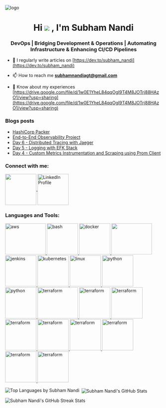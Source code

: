 ![logo](https://liveimages.algoworks.com/new-algoworks/wp-content/uploads/2023/01/05114244/DevOps-Challenges.gif)
<h1 align="center">Hi  <img src="https://user-images.githubusercontent.com/18350557/176309783-0785949b-9127-417c-8b55-ab5a4333674e.gif"/> , I'm Subham Nandi</h1>
<h3 align="center">DevOps | Bridging Development & Operations | Automating Infrastructure & Enhancing CI/CD Pipelines</h3>

<!-- <p align="left"> -->
<!-- <a href="https://github.com/ryo-ma/github-profile-trophy"> -->
<!--   <img src="https://github-profile-trophy.vercel.app/?username=subham-nandi" alt="subham-nandi" /> -->
<!--  </a> -->
<!-- </p> -->

- 📝 I regularly write articles on [https://dev.to/subham_nandi](https://dev.to/subham_nandi)

- 📫 How to reach me **subhamnandiagt@gmail.com**

- 📄 Know about my experiences [https://drive.google.com/file/d/1w0E1YheL84qqOgI9T4M8JOTrj88HAzO1/view?usp=sharing](https://drive.google.com/file/d/1w0E1YheL84qqOgI9T4M8JOTrj88HAzO1/view?usp=sharing)

### Blogs posts
<!-- BLOG-POST-LIST:START -->
- [HashiCorp Packer](https://dev.to/subham_nandi/hashicorp-packer-3h61)
- [End-to-End Observability Project](https://dev.to/subham_nandi/end-to-end-observability-project-1ffd)
- [Day 6 - Distributed Tracing with Jaeger](https://dev.to/subham_nandi/day-6-distributed-tracing-with-jaeger-5dh4)
- [Day 5 - Logging with EFK Stack](https://dev.to/subham_nandi/day-5-logging-with-efk-stack-55aa)
- [Day 4 - Custom Metrics Instrumentation and Scraping using Prom Client](https://dev.to/subham_nandi/day-4-custom-metrics-instrumentation-and-scraping-using-prom-client-539b)
<!-- BLOG-POST-LIST:END -->

<h3 align="left">Connect with me:</h3>
<p align="left">
  <a href="https://dev.to/subham_nandi" target="_blank">
    <img align="center" src="https://media.dev.to/dynamic/image/width=800%2Cheight=%2Cfit=scale-down%2Cgravity=auto%2Cformat=auto/https%3A%2F%2Fdev-to-uploads.s3.amazonaws.com%2Fuploads%2Fuser%2Fprofile_image%2F3%2F13d3b32a-d381-4549-b95e-ec665768ce8f.png" height="100" width="100" />
  </a>
  <a href="https://www.linkedin.com/in/nandi-subham/" target="_blank">
    <img align="center" src="https://i.pinimg.com/originals/de/b4/6f/deb46f02a59e3b3a2aa58fac16290d63.gif" alt="LinkedIn Profile" height="100" width="100" />
  </a>
</p>

<h3 align="left">Languages and Tools:</h3>
<p align="left"> 
  <a href="https://aws.amazon.com" target="_blank" rel="noreferrer"> 
    <img src="https://media1.tenor.com/m/GO7C6FD0y3YAAAAC/aws.gif" alt="aws" width="130" height="100"/> 
  </a> 
  <a href="https://www.gnu.org/software/bash/" target="_blank" rel="noreferrer"> 
    <img src="https://e7.pngegg.com/pngimages/330/276/png-clipart-bash-shell-script-bourne-shell-scripting-language-unix-shell-shell-rectangle-logo.png" alt="bash" width="100" height="100"/> 
  </a> 
  <a href="https://www.docker.com/" target="_blank" rel="noreferrer"> 
    <img src="https://i.pinimg.com/originals/f5/5e/80/f55e8059ea945abfd6804b887dd4a0af.gif" alt="docker" width="100" height="100"/> 
  </a> 
  <a href="https://git-scm.com/" target="_blank" rel="noreferrer"> 
    <img src="https://media.tenor.com/F_aIpdp3hEwAAAAi/git-github.gif" width="130" height="100"/> 
  </a> 
  <a href="https://www.jenkins.io" target="_blank" rel="noreferrer"> 
    <img src="https://www.vectorlogo.zone/logos/jenkins/jenkins-icon.svg" alt="jenkins" width="100" height="100"/> 
  </a> 
  <a href="https://kubernetes.io" target="_blank" rel="noreferrer"> 
    <img src="https://i2.wp.com/tennexas.com/wp-content/uploads/2018/09/kubernetes.gif?fit=480%2C480&ssl=1" alt="kubernetes" width="100" height="100"/> 
  </a> 
  <a href="https://www.linux.org/" target="_blank" rel="noreferrer"> 
    <img src="https://upload.wikimedia.org/wikipedia/commons/5/5a/Rotating_Tux.gif" alt="linux" width="100" height="100"/> 
  </a> 
  <a href="https://www.python.org" target="_blank" rel="noreferrer"> 
    <img src="https://miro.medium.com/v2/resize:fit:1400/format:webp/0*OxDZ95Af_-7Ih_-m.gif" alt="python" width="100" height="100"/> 
  </a> 
    <a href="https://www.ansible.com/" target="_blank" rel="noreferrer"> 
    <img src="https://encrypted-tbn0.gstatic.com/images?q=tbn:ANd9GcS0CG9m364F39XVW3WmTAayPUkQZdGbdZl8rxDx8o2UXt-yfaAAROp16kVqk6uLfQ2QYXU&usqp=CAU" alt="python" width="100" height="100"/> 
  </a> 
  <a href="https://www.terraform.io/" target="_blank" rel="noreferrer"> 
    <img src="https://scalefactory.com/blog/2020/06/25/what-we-are-looking-forward-to-in-terraform-0.13/Terraform.png" alt="terraform" width="130" height="100"/> 
  </a> 
  <a href="https://grafana.com/" target="_blank" rel="noreferrer"> 
    <img src="https://encrypted-tbn0.gstatic.com/images?q=tbn:ANd9GcQy4PwaswJmp-r5egjOGph_yjX0xvzKNdy8PIx1OtG4fP7aUS-j6vRA1uYoQf09iM5ytgQ&usqp=CAU" alt="terraform" width="100" height="100"/> 
  </a> 
  <a href="https://prometheus.io/" target="_blank" rel="noreferrer"> 
    <img src="https://upload.wikimedia.org/wikipedia/commons/thumb/3/38/Prometheus_software_logo.svg/800px-Prometheus_software_logo.svg.png" alt="terraform" width="100" height="100"/> 
  </a> 
  <a href="https://www.jaegertracing.io/" target="_blank" rel="noreferrer"> 
    <img src="https://encrypted-tbn0.gstatic.com/images?q=tbn:ANd9GcQsnpo-163W6jPFbUWnNWH1Fgwz1UFaQsV2_yDQtFZ1sNC0CVlV4iaar-CvufChHa_OWHM&usqp=CAU" alt="terraform" width="100" height="100"/> 
  </a> 
  <a href="https://www.jaegertracing.io/" target="_blank" rel="noreferrer"> 
    <img src="https://encrypted-tbn0.gstatic.com/images?q=tbn:ANd9GcTlyoQthiUkG2aJYJnI9nyaveuxXz37wkP8YfdqnAow75mGTv3tmW_2JWzoyAm1sjl8U2E&usqp=CAU" alt="terraform" width="100" height="100"/> 
  </a> 
  <a href="https://www.jaegertracing.io/" target="_blank" rel="noreferrer"> 
    <img src="https://encrypted-tbn0.gstatic.com/images?q=tbn:ANd9GcQrh4UzWOB1HctVjLiMFvPM359hje47-az0kQ&s" alt="terraform" width="100" height="100"/> 
  </a> 
  <a href="https://www.jaegertracing.io/" target="_blank" rel="noreferrer"> 
    <img src="https://media.dev.to/dynamic/image/width=320,height=320,fit=cover,gravity=auto,format=auto/https%3A%2F%2Fdev-to-uploads.s3.amazonaws.com%2Fuploads%2Forganization%2Fprofile_image%2F2621%2F9f60ba91-e078-4981-a2a3-9848e4e4fafa.png" alt="terraform" width="100" height="100"/> 
  </a> 
  <a href="https://www.jaegertracing.io/" target="_blank" rel="noreferrer"> 
    <img src="https://logowik.com/content/uploads/images/jira3124.jpg" alt="terraform" width="100" height="100"/> 
  </a> 
  <a href="https://www.jaegertracing.io/" target="_blank" rel="noreferrer"> 
    <img src="https://i.pinimg.com/736x/e9/e2/b8/e9e2b818226fe17368620379bf8cc302.jpg" alt="terraform" width="100" height="100"/> 
  </a> 
</p>

<p><img align="left" src="https://github-readme-stats.vercel.app/api/top-langs?username=subham-nandi&show_icons=true&locale=en&layout=compact" alt="Top Languages by Subham Nandi" /></p>

<p>&nbsp;<img align="center" src="https://github-readme-stats.vercel.app/api?username=subham-nandi&show_icons=true&locale=en" alt="Subham Nandi's GitHub Stats" /></p>

<p><img align="center" src="https://github-readme-streak-stats.herokuapp.com/?user=subham-nandi&" alt="Subham Nandi's GitHub Streak Stats" /></p>
<!-- ![snake gif](https://github.com/subham-nandi/subham-nandi/blob/output/github-contribution-grid-snake.svg)-->
